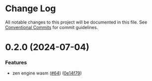 # Change Log

All notable changes to this project will be documented in this file.
See [Conventional Commits](https://conventionalcommits.org) for commit guidelines.

# 0.2.0 (2024-07-04)

### Features

- zen engine wasm ([#64](https://github.com/gorules/jdm-editor/issues/64)) ([0e14f79](https://github.com/gorules/jdm-editor/commit/0e14f79c7a19cfed2daec2c75c66a59805ee0ecf))
